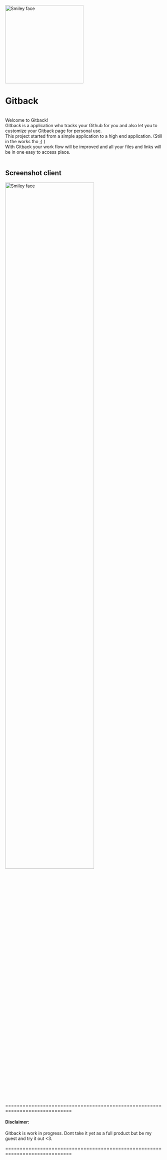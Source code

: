 <img src="https://i.gyazo.com/de918701e11da789638d2defb40aaf52.png" alt="Smiley face" height="250" width="250">
<br>
<h1> Gitback </h1>
<br>
Welcome to Gitback!<br>
Gitback is a application who tracks your Github for you and also let you to customize your Gitback page for personal use. <br>
This project started from a simple application to a high end application. (Still in the works tho ;) )<br>
With Gitback your work flow will be improved and all your files and links will be in one easy to access place.
<br> <br>

<h2> Screenshot client </h2>
<img src="https://i.gyazo.com/18fc4573d980034e134520ad7034e01f.png" alt="Smiley face" height="75%" width="75%">
<br><br>
=============================================================================
<h4>
Disclaimer:<br></h4>
Gitback is work in progress. Dont take it yet as a full product but be my guest and try it out <3.
                                                                                                
=============================================================================
